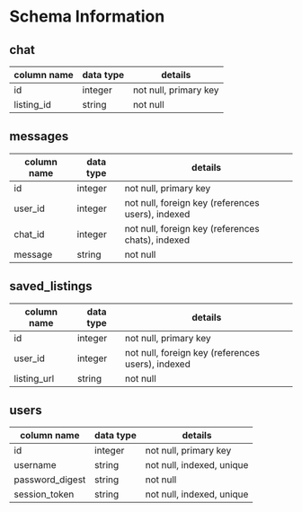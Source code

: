 # Schema Information

## chat
column name | data type | details
------------|-----------|-----------------------
id          | integer   | not null, primary key
listing_id  | string    | not null

## messages
column name | data type | details
------------|-----------|-----------------------
id          | integer   | not null, primary key
user_id     | integer   | not null, foreign key (references users), indexed
chat_id     | integer   | not null, foreign key (references chats), indexed
message     | string    | not null


## saved_listings
column name | data type | details
------------|-----------|-----------------------
id          | integer   | not null, primary key
user_id     | integer   | not null, foreign key (references users), indexed
listing_url | string    | not null


## users
column name     | data type | details
----------------|-----------|-----------------------
id              | integer   | not null, primary key
username        | string    | not null, indexed, unique
password_digest | string    | not null
session_token   | string    | not null, indexed, unique
